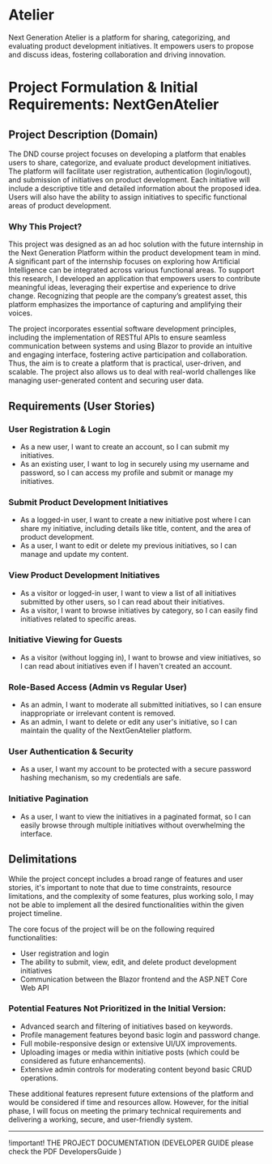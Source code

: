 # Atelier
Next Generation Atelier is a platform for sharing, categorizing, and evaluating product development initiatives. It empowers users to propose and discuss ideas, fostering collaboration and driving innovation.

# Project Formulation & Initial Requirements: NextGenAtelier

## Project Description (Domain)

The DND course project focuses on developing a platform that enables users to share, categorize, and evaluate product development initiatives. The platform will facilitate user registration, authentication (login/logout), and submission of initiatives on product development. Each initiative will include a descriptive title and detailed information about the proposed idea. Users will also have the ability to assign initiatives to specific functional areas of product development.

### Why This Project?

This project was designed as an ad hoc solution with the future internship in the Next Generation Platform within the product development team in mind. A significant part of the internship focuses on exploring how Artificial Intelligence can be integrated across various functional areas. To support this research, I developed an application that empowers users to contribute meaningful ideas, leveraging their expertise and experience to drive change. Recognizing that people are the company’s greatest asset, this platform emphasizes the importance of capturing and amplifying their voices.

The project incorporates essential software development principles, including the implementation of RESTful APIs to ensure seamless communication between systems and using Blazor to provide an intuitive and engaging interface, fostering active participation and collaboration. Thus, the aim is to create a platform that is practical, user-driven, and scalable. The project also allows us to deal with real-world challenges like managing user-generated content and securing user data.

## Requirements (User Stories)

### User Registration & Login

- As a new user, I want to create an account, so I can submit my initiatives.
- As an existing user, I want to log in securely using my username and password, so I can access my profile and submit or manage my initiatives.

### Submit Product Development Initiatives

- As a logged-in user, I want to create a new initiative post where I can share my initiative, including details like title, content, and the area of product development.
- As a user, I want to edit or delete my previous initiatives, so I can manage and update my content.

### View Product Development Initiatives

- As a visitor or logged-in user, I want to view a list of all initiatives submitted by other users, so I can read about their initiatives.
- As a visitor, I want to browse initiatives by category, so I can easily find initiatives related to specific areas.

### Initiative Viewing for Guests

- As a visitor (without logging in), I want to browse and view initiatives, so I can read about initiatives even if I haven't created an account.

### Role-Based Access (Admin vs Regular User)

- As an admin, I want to moderate all submitted initiatives, so I can ensure inappropriate or irrelevant content is removed.
- As an admin, I want to delete or edit any user's initiative, so I can maintain the quality of the NextGenAtelier platform.

### User Authentication & Security

- As a user, I want my account to be protected with a secure password hashing mechanism, so my credentials are safe.

### Initiative Pagination

- As a user, I want to view the initiatives in a paginated format, so I can easily browse through multiple initiatives without overwhelming the interface.

## Delimitations

While the project concept includes a broad range of features and user stories, it's important to note that due to time constraints, resource limitations, and the complexity of some features, plus working solo, I may not be able to implement all the desired functionalities within the given project timeline.

The core focus of the project will be on the following required functionalities:
- User registration and login
- The ability to submit, view, edit, and delete product development initiatives
- Communication between the Blazor frontend and the ASP.NET Core Web API

### Potential Features Not Prioritized in the Initial Version:

- Advanced search and filtering of initiatives based on keywords.
- Profile management features beyond basic login and password change.
- Full mobile-responsive design or extensive UI/UX improvements.
- Uploading images or media within initiative posts (which could be considered as future enhancements).
- Extensive admin controls for moderating content beyond basic CRUD operations.

These additional features represent future extensions of the platform and would be considered if time and resources allow. However, for the initial phase, I will focus on meeting the primary technical requirements and delivering a working, secure, and user-friendly system.

---

!important! THE PROJECT DOCUMENTATION (DEVELOPER GUIDE please check the PDF DevelopersGuide )

